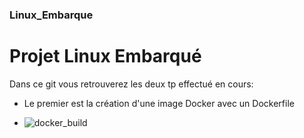 ### Linux_Embarque

# Projet Linux Embarqué

Dans ce git vous retrouverez les deux tp effectué en cours:

  - Le premier est la création d'une image Docker avec un Dockerfile
 
  - ![docker_build](https://user-images.githubusercontent.com/70941138/117815688-037f1300-b266-11eb-9640-c334d526dd7c.PNG)

